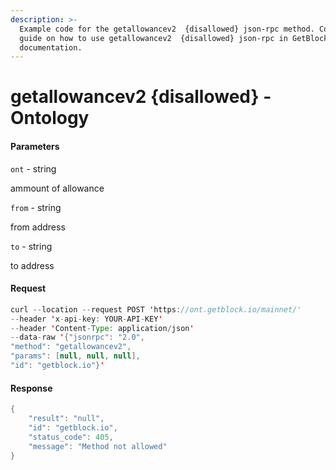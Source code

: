 ```yaml
---
description: >-
  Example code for the getallowancev2  {disallowed} json-rpc method. Сomplete
  guide on how to use getallowancev2  {disallowed} json-rpc in GetBlock.io Web3
  documentation.
---
```


# getallowancev2 {disallowed} - Ontology

#### Parameters

`ont` - string

ammount of allowance

`from` - string

from address

`to` - string

to address

#### Request

```java
curl --location --request POST 'https://ont.getblock.io/mainnet/' 
--header 'x-api-key: YOUR-API-KEY' 
--header 'Content-Type: application/json' 
--data-raw '{"jsonrpc": "2.0",
"method": "getallowancev2",
"params": [null, null, null],
"id": "getblock.io"}'
```

#### Response

```java
{
    "result": "null",
    "id": "getblock.io",
    "status_code": 405,
    "message": "Method not allowed"
}
```
